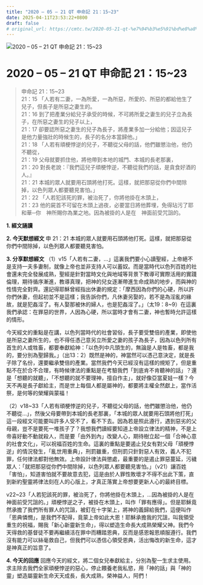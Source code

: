 ```yaml
---
title: "2020 – 05 – 21 QT 申命記 21：15~23"
date: 2025-04-11T23:53:22+0800
draft: false
# original_url: https://cmtc.tw/2020-05-21-qt-%e7%94%b3%e5%91%bd%e8%a8%98-21%ef%bc%9a1523
---
```


![2020 – 05 – 21 QT 申命記 21：15\~23](/images/qt.jpg   "2020 – 05 – 21 QT 申命記 21：15\~23")

# 2020 – 05 – 21 QT 申命記 21：15\~23

> 申命記 21：15\~23  
> 21：15 「人若有二妻，一為所愛，一為所惡，所愛的、所惡的都給他生了兒子，但長子是所惡之妻生的。  
> 21：16 到了把產業分給兒子承受的時候，不可將所愛之妻生的兒子立為長子，在所惡之妻生的兒子以上，  
> 21：17 卻要認所惡之妻生的兒子為長子，將產業多加一分給他；因這兒子是他力量強壯的時候生的，長子的名分本當歸他。」  
> 21：18 「人若有頑梗悖逆的兒子，不聽從父母的話，他們雖懲治他，他仍不聽從，  
> 21：19 父母就要抓住他，將他帶到本地的城門、本城的長老那裏，  
> 21：20 對長老說：『我們這兒子頑梗悖逆，不聽從我們的話，是貪食好酒的人。』  
> 21：21 本城的眾人就要用石頭將他打死。這樣，就把那惡從你們中間除掉，以色列眾人都要聽見害怕。」  
> 21：22 「人若犯該死的罪，被治死了，你將他掛在木頭上，  
> 21：23 他的屍首不可留在木頭上過夜，必要當日將他葬埋，免得玷污了耶和華─你　神所賜你為業之地。因為被掛的人是在　神面前受咒詛的。

**1. 經文誦讀**

**2.  今天默想經文**
申 21：21 本城的眾人就要用石頭將他打死。這樣，就把那惡從你們中間除掉，以色列眾人都要聽見害怕。

**3. 分享默想經文**
（1）v15「人若有二妻，…」這裏我們要小心讀聖經，上帝絕不是支持一夫多妻制，就像上帝也並非支持人可以蓄奴。而是當時代以色列百姓的社會還未完全發展成熟，聖經是針對當時文化與地域等背景下教導可實際活用的實踐倫理，期待循序漸進，教導真理，把神的兒女逐漸帶進生命成熟的地步，而與神的性情完全對齊。還記得耶穌曾經指出休妻的規定：「摩西因為你們的心硬，所以許你們休妻，但起初並不是這樣；我告訴你們，凡休妻另娶的，若不是為淫亂的緣故，就是犯姦淫了。有人娶那被休的婦人，也是犯姦淫了。」（太19：8\~9）在這裏我們承認：在罪惡的世界，人因為心硬，所以當時才會有二妻，神也暫時允許這樣的情形。

今天經文的重點是在講，以色列當時代的社會習俗，長子要受雙倍的產業，即使他是所惡之妻所生的，也不得任憑己意另立所愛之妻的孩子為長子，因為以色列所有首生的人或牲畜，都要奉獻給神：「以色列中凡頭生的，無論是人是牲畜，都是我的，要分別為聖歸我。」（出13：2）既然是神的，神當然可以憑己意決定，就是長子除了名份，還要繼承雙倍的產業。當然我們今天已經沒有這樣的規矩了，但是重點不在於合不合理，有時候律法的重點是在考驗我們「到底肯不肯聽神的話」？還是「想聽的就聽」，「不想聽的就不要理神，擅自作主」，就好像亞當夏娃一樣？今天不再是長子獻給主，而是世上每個人都是屬神的，都要將主權全然獻上，當作活祭，是何等的榮耀與蒙福！

（2）v18\~33「人若有頑梗悖逆的兒子，不聽從父母的話，他們雖懲治他，他仍不聽從…」，然後父母要帶到本城的長老那裏，「本城的眾人就要用石頭將他打死」這一段經文可能要叫許多人受不了，看不下去。因為若是照此遵行，遇到惡劣的父母親，豈不是要死一堆孩子了？我想我們讀經要知道上帝設立律法的精神，不是上帝喜好動不動就殺人，而是要「由外到內」改變人心，期待樹立起一個「合神心意的社會文化」，可以祝福百姓的生命。這裏的重點是要遏止兒女有對父母「頑梗悖逆」的情況發生，「亂世用重典」，刑罰雖重，但刑罰只針對惡人有效，義人不犯罪，任何律法都對他無效。上帝設計律法與懲處，最重要的是遏止罪惡蔓延，污穢眾人：「就把那惡從你們中間除掉，以色列眾人都要聽見害怕。」（v21）讓百姓「害怕」，知道害怕就不要故意去犯，這是由於人罪性敗壞才不得不出此下策，直到新約聖靈將律法刻在人的心版上，才真正落實上帝想要更新人心的最終目標。

v22\~23「人若犯該死的罪，被治死了，你將他掛在木頭上，…因為被掛的人是在　神面前受咒詛的。」頑梗悖逆之子，被掛在木頭上，叫作「罪有應得」。但是耶穌竟然承擔了我們所有罪人的咒詛，被釘在十字架上，將神的義歸給我們，這便叫作「恩典憐憫」，是我們不配得，竟蒙上帝如此大恩！耶穌承擔我的咒詛，叫我領受重生的祝福，賜我「新心新靈新生命」，得以塑造生命長大成熟榮耀父神。我們今天得救的基督徒不要再繼續活在罪中而糟踏恩典，反而是感恩報恩順服遵行。我們沒有能力可以絲毫救自己，但我們可以憑信心領受恩典，活出悔改的新生命，這才是神真正的旨意了。

**4. 今天的回應**
回應今天的經文，將二個女兒奉獻給主，分別為聖一生求主使用。求主除去我們全家頑梗悖逆的惡心，停止餵養老我私慾，用「神的話」與「神的靈」塑造屬靈新生命天天成長，長大成熟，榮神益人，阿們！
